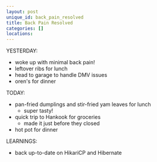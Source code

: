 ```yaml
---
layout: post
unique_id: back_pain_resolved
title: Back Pain Resolved
categories: []
locations: 
---
```


YESTERDAY:
* woke up with minimal back pain!
* leftover ribs for lunch
* head to garage to handle DMV issues
* oren's for dinner

TODAY:
* pan-fried dumplings and stir-fried yam leaves for lunch
  * super tasty!
* quick trip to Hankook for groceries
  * made it just before they closed
* hot pot for dinner

LEARNINGS:
* back up-to-date on HikariCP and Hibernate

